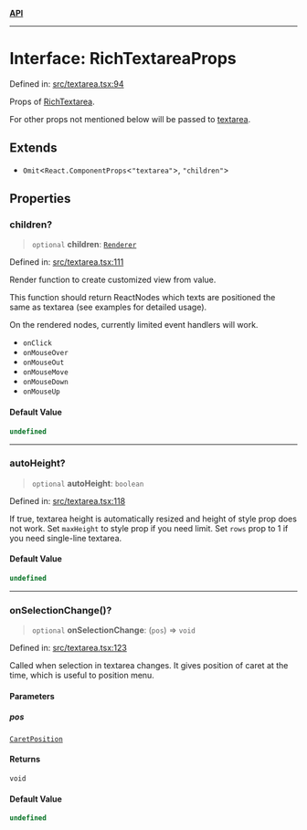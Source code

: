 [**API**](../API.md)

***

# Interface: RichTextareaProps

Defined in: [src/textarea.tsx:94](https://github.com/inokawa/rich-textarea/blob/7eb748f42b59f753b6ba4e33c0a5f82e934d33c9/src/textarea.tsx#L94)

Props of [RichTextarea](../functions/RichTextarea.md).

For other props not mentioned below will be passed to [textarea](https://developer.mozilla.org/en-US/docs/Web/API/HTMLTextAreaElement).

## Extends

- `Omit`\<`React.ComponentProps`\<`"textarea"`\>, `"children"`\>

## Properties

### children?

> `optional` **children**: [`Renderer`](../type-aliases/Renderer.md)

Defined in: [src/textarea.tsx:111](https://github.com/inokawa/rich-textarea/blob/7eb748f42b59f753b6ba4e33c0a5f82e934d33c9/src/textarea.tsx#L111)

Render function to create customized view from value.

This function should return ReactNodes which texts are positioned the same as textarea (see examples for detailed usage).

On the rendered nodes, currently limited event handlers will work.
- `onClick`
- `onMouseOver`
- `onMouseOut`
- `onMouseMove`
- `onMouseDown`
- `onMouseUp`

#### Default Value

```ts
undefined
```

***

### autoHeight?

> `optional` **autoHeight**: `boolean`

Defined in: [src/textarea.tsx:118](https://github.com/inokawa/rich-textarea/blob/7eb748f42b59f753b6ba4e33c0a5f82e934d33c9/src/textarea.tsx#L118)

If true, textarea height is automatically resized and height of style prop does not work.
Set `maxHeight` to style prop if you need limit.
Set `rows` prop to 1 if you need single-line textarea.

#### Default Value

```ts
undefined
```

***

### onSelectionChange()?

> `optional` **onSelectionChange**: (`pos`) => `void`

Defined in: [src/textarea.tsx:123](https://github.com/inokawa/rich-textarea/blob/7eb748f42b59f753b6ba4e33c0a5f82e934d33c9/src/textarea.tsx#L123)

Called when selection in textarea changes. It gives position of caret at the time, which is useful to position menu.

#### Parameters

##### pos

[`CaretPosition`](../type-aliases/CaretPosition.md)

#### Returns

`void`

#### Default Value

```ts
undefined
```
